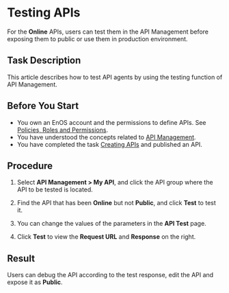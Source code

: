 # Testing APIs

For the **Online** APIs, users can test them in the API Management before exposing them to public or use them in production environment.


## Task Description

This article describes how to test API agents by using the testing function of API Management.


## Before You Start

- You own an EnOS account and the permissions to define APIs. See [Policies, Roles and Permissions](/docs/iam/en/latest/access_policy).
- You have understood the concepts related to [API Management](api_management_concepts).
- You have completed the task [Creating APIs](creating_api) and published an API.

## Procedure

1. Select **API Management > My API**, and click the API group where the API to be tested is located.

2. Find the API that has been **Online** but not **Public**, and click **Test** to test it.

3. You can change the values of the parameters in the **API Test** page.

4. Click **Test** to view the **Request URL** and **Response** on the right.

## Result

Users can debug the API according to the test response, edit the API and expose it as **Public**.

